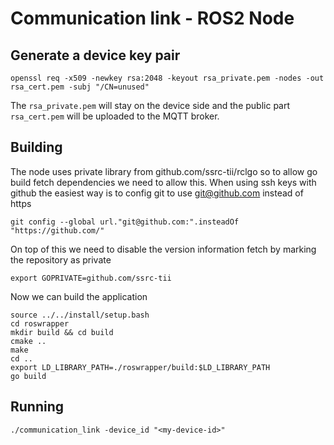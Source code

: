# Communication link - ROS2 Node

## Generate a device key pair
```
openssl req -x509 -newkey rsa:2048 -keyout rsa_private.pem -nodes -out rsa_cert.pem -subj "/CN=unused"
```
The `rsa_private.pem` will stay on the device side and the public part `rsa_cert.pem` will be uploaded to the MQTT broker.

## Building

The node uses private library from github.com/ssrc-tii/rclgo so to allow go build fetch dependencies we need to allow this. When using ssh keys with github the easiest way is to config git to use git@github.com instead of https
```
git config --global url."git@github.com:".insteadOf "https://github.com/"
```

On top of this we need to disable the version information fetch by marking the repository as private
```
export GOPRIVATE=github.com/ssrc-tii
```

Now we can build the application
```
source ../../install/setup.bash
cd roswrapper
mkdir build && cd build
cmake ..
make
cd ..
export LD_LIBRARY_PATH=./roswrapper/build:$LD_LIBRARY_PATH
go build
```

## Running

```
./communication_link -device_id "<my-device-id>"
```
